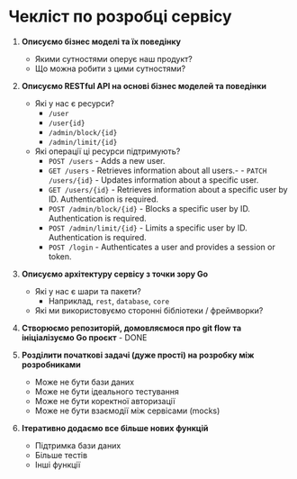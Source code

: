 # Чекліст по розробці сервісу

1. **Описуємо бізнес моделі та їх поведінку**
   - Якими сутностями оперує наш продукт?
   - Що можна робити з цими сутностями?

2. **Описуємо RESTful API на основі бізнес моделей та поведінки**
   - Які у нас є ресурси?
     - `/user`
     - `/user{id}`
     - `/admin/block/{id}`
     - `/admin/limit/{id}`
   - Які операції ці ресурси підтримують?
     - `POST /users` - Adds a new user.
     - `GET /users` - Retrieves information about all users.- - `PATCH /users/{id}` - Updates information about a specific user.
     - `GET /users/{id}` - Retrieves information about a specific user by ID. Authentication is required.
     - `POST /admin/block/{id}` - Blocks a specific user by ID. Authentication is required.
     - `POST /admin/limit/{id}` - Limits a specific user by ID. Authentication is required.
     - `POST /login` - Authenticates a user and provides a session or token.

3. **Описуємо архітектуру сервісу з точки зору Go**
   - Які у нас є шари та пакети?
     - Наприклад, `rest`, `database`, `core`
   - Які ми використовуємо сторонні бібліотеки / фреймворки?

4. **Створюємо репозиторій, домовляємося про git flow та ініціалізуємо Go проєкт** - DONE

5. **Розділити початкові задачі (дуже прості) на розробку між розробниками**
   - Може не бути бази даних
   - Може не бути ідеального тестування
   - Може не бути коректної авторизації
   - Може не бути взаємодії між сервісами (mocks)

6. **Ітеративно додаємо все більше нових функцій**
   - Підтримка бази даних
   - Більше тестів
   - Інші функції

